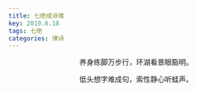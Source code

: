 ```yaml
---
title: 七绝成诗难
key: 2019.6.18
tags: 七绝
categories: 律诗
---
```


<p align="center">养身练脚万步行，环湖看景眼豁明。
</p>
<p align="center">低头想字难成句，索性静心听蛙声。
</p>
